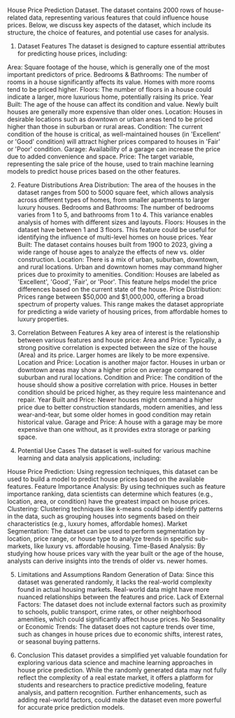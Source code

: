 House Price Prediction Dataset.
The dataset contains 2000 rows of house-related data, representing various features that could influence house prices. Below, we discuss key aspects of the dataset, which include its structure, the choice of features, and potential use cases for analysis.

1. Dataset Features
The dataset is designed to capture essential attributes for predicting house prices, including:

Area: Square footage of the house, which is generally one of the most important predictors of price.
Bedrooms & Bathrooms: The number of rooms in a house significantly affects its value. Homes with more rooms tend to be priced higher.
Floors: The number of floors in a house could indicate a larger, more luxurious home, potentially raising its price.
Year Built: The age of the house can affect its condition and value. Newly built houses are generally more expensive than older ones.
Location: Houses in desirable locations such as downtown or urban areas tend to be priced higher than those in suburban or rural areas.
Condition: The current condition of the house is critical, as well-maintained houses (in 'Excellent' or 'Good' condition) will attract higher prices compared to houses in 'Fair' or 'Poor' condition.
Garage: Availability of a garage can increase the price due to added convenience and space.
Price: The target variable, representing the sale price of the house, used to train machine learning models to predict house prices based on the other features.

2. Feature Distributions
Area Distribution: The area of the houses in the dataset ranges from 500 to 5000 square feet, which allows analysis across different types of homes, from smaller apartments to larger luxury houses.
Bedrooms and Bathrooms: The number of bedrooms varies from 1 to 5, and bathrooms from 1 to 4. This variance enables analysis of homes with different sizes and layouts.
Floors: Houses in the dataset have between 1 and 3 floors. This feature could be useful for identifying the influence of multi-level homes on house prices.
Year Built: The dataset contains houses built from 1900 to 2023, giving a wide range of house ages to analyze the effects of new vs. older construction.
Location: There is a mix of urban, suburban, downtown, and rural locations. Urban and downtown homes may command higher prices due to proximity to amenities.
Condition: Houses are labeled as 'Excellent', 'Good', 'Fair', or 'Poor'. This feature helps model the price differences based on the current state of the house.
Price Distribution: Prices range between $50,000 and $1,000,000, offering a broad spectrum of property values. This range makes the dataset appropriate for predicting a wide variety of housing prices, from affordable homes to luxury properties.

3. Correlation Between Features
A key area of interest is the relationship between various features and house price:
Area and Price: Typically, a strong positive correlation is expected between the size of the house (Area) and its price. Larger homes are likely to be more expensive.
Location and Price: Location is another major factor. Houses in urban or downtown areas may show a higher price on average compared to suburban and rural locations.
Condition and Price: The condition of the house should show a positive correlation with price. Houses in better condition should be priced higher, as they require less maintenance and repair.
Year Built and Price: Newer houses might command a higher price due to better construction standards, modern amenities, and less wear-and-tear, but some older homes in good condition may retain historical value.
Garage and Price: A house with a garage may be more expensive than one without, as it provides extra storage or parking space.

4. Potential Use Cases
The dataset is well-suited for various machine learning and data analysis applications, including:

House Price Prediction: Using regression techniques, this dataset can be used to build a model to predict house prices based on the available features.
Feature Importance Analysis: By using techniques such as feature importance ranking, data scientists can determine which features (e.g., location, area, or condition) have the greatest impact on house prices.
Clustering: Clustering techniques like k-means could help identify patterns in the data, such as grouping houses into segments based on their characteristics (e.g., luxury homes, affordable homes).
Market Segmentation: The dataset can be used to perform segmentation by location, price range, or house type to analyze trends in specific sub-markets, like luxury vs. affordable housing.
Time-Based Analysis: By studying how house prices vary with the year built or the age of the house, analysts can derive insights into the trends of older vs. newer homes.

5. Limitations and Assumptions
Random Generation of Data: Since this dataset was generated randomly, it lacks the real-world complexity found in actual housing markets. Real-world data might have more nuanced relationships between the features and price.
Lack of External Factors: The dataset does not include external factors such as proximity to schools, public transport, crime rates, or other neighborhood amenities, which could significantly affect house prices.
No Seasonality or Economic Trends: The dataset does not capture trends over time, such as changes in house prices due to economic shifts, interest rates, or seasonal buying patterns.

6. Conclusion
This dataset provides a simplified yet valuable foundation for exploring various data science and machine learning approaches in house price prediction. While the randomly generated data may not fully reflect the complexity of a real estate market, it offers a platform for students and researchers to practice predictive modeling, feature analysis, and pattern recognition. Further enhancements, such as adding real-world factors, could make the dataset even more powerful for accurate price prediction models.


